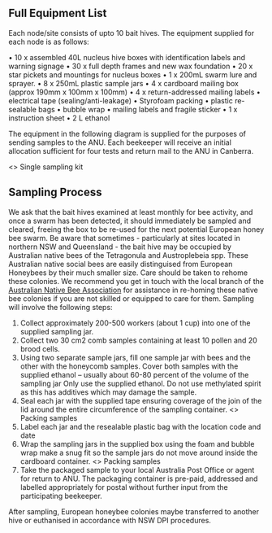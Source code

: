 ## Full Equipment List
Each node/site consists of upto 10 bait hives. The equipment supplied for each node is as follows:

•	10 x assembled 40L nucleus hive boxes with identification labels and warning signage
•	30 x full depth frames and new wax foundation 
•	20 x star pickets and mountings for nucleus boxes
•	1 x 200mL swarm lure and sprayer.
•	8 x 250mL plastic sample jars
•	4 x cardboard mailing box (approx 190mm x 100mm x 100mm)
•	4 x return-addressed mailing labels
•	electrical tape (sealing/anti-leakage)
•	Styrofoam packing
•	plastic re-sealable bags
•	bubble wrap
•	mailing labels and fragile sticker
•	1 x instruction sheet
•	2 L ethanol

The equipment in the following diagram is supplied for the purposes of sending samples to the ANU. Each beekeeper will receive an initial allocation sufficient for four tests and return mail to the ANU in Canberra.

<<insert picture>> Single sampling kit

## Sampling Process
We ask that the bait hives examined at least monthly for bee activity, and once a swarm has been detected, it should immediately be sampled and cleared, freeing the box to be re-used for the next potential European honey bee swarm.
Be aware that sometimes - particularly at sites located in northern NSW and Queensland - the bait hive may be occupied by Australian native bees of the Tetragonula and Austroplebeia spp. These Australian native social bees are easily distinguised from European Honeybees by their much smaller size. Care should be taken to rehome these colonies. We recommend you get in touch with the local branch of the [Australian Native Bee Association](https://www.anba.org.au/) for assistance in re-homing these native bee colonies if you are not skilled or equipped to care for them. 
Sampling will involve the following steps:
1.	Collect approximately 200-500 workers (about 1 cup) into one of the supplied sampling jar. 
2.	Collect two 30 cm2 comb samples containing at least 10 pollen and 20 brood cells. 
3.	Using two separate sample jars, fill one sample jar with bees and the other with the honeycomb samples. Cover both samples with the supplied ethanol – usually about 60-80 percent of the volume of the sampling jar Only use the supplied ethanol. Do not use methylated spirit as this has additives which may damage the sample. 
4.	Seal each jar with the supplied tape ensuring coverage of the join of the lid around the entire circumference of the sampling container. 
<<insert picture>> Packing samples
5.	Label each jar and the resealable plastic bag with the location code and date
6.	Wrap the sampling jars in the supplied box using the foam and bubble wrap make a snug fit so the sample jars do not move around inside the cardboard container. 
<<insert picture>> Packing samples
7.	Take the packaged sample to your local Australia Post Office or agent for return to ANU. The packaging container is pre-paid, addressed and labelled appropriately for postal without further input from the participating beekeeper. 

After sampling, European honeybee colonies maybe transferred to another hive or euthanised in accordance with NSW DPI procedures.
